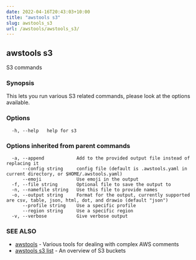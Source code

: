 ```yaml
---
date: 2022-04-16T20:43:03+10:00
title: "awstools s3"
slug: awstools_s3
url: /awstools/awstools_s3/
---
```

## awstools s3

S3 commands

### Synopsis

This lets you run various S3 related commands, please look at the options available.

### Options

```
  -h, --help   help for s3
```

### Options inherited from parent commands

```
  -a, --append            Add to the provided output file instead of replacing it
      --config string     config file (default is .awstools.yaml in current directory, or $HOME/.awstools.yaml)
      --emoji             Use emoji in the output
  -f, --file string       Optional file to save the output to
  -n, --namefile string   Use this file to provide names
  -o, --output string     Format for the output, currently supported are csv, table, json, html, dot, and drawio (default "json")
      --profile string    Use a specific profile
      --region string     Use a specific region
  -v, --verbose           Give verbose output
```

### SEE ALSO

* [awstools](#awstools)	 - Various tools for dealing with complex AWS comments
* [awstools s3 list](#awstools-s3-list)	 - An overview of S3 buckets

